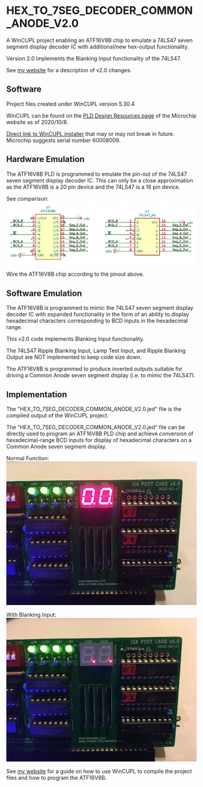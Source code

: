 # HEX_TO_7SEG_DECODER_COMMON_ANODE_V2.0

A WinCUPL project enabling an ATF16V8B chip to emulate a 74LS47 seven segment display decoder IC with additional/new hex-output functionality. 

Version 2.0 implements the Blanking Input functionality of the 74LS47.

See [my website](https://www.andavno.com/?p=672) for a description of v2.0 changes.

## Software

Project files created under WinCUPL version 5.30.4

WinCUPL can be found on the [PLD Design Resources page](https://pages.github.com/) of the Microchip website as of 2020/10/8.

[Direct link to WinCUPL installer](http://ww1.microchip.com/downloads/archive/awincupl.exe) that may or may not break in future. Microchip suggests serial number 60008009.

## Hardware Emulation

The ATF16V8B PLD is programmed to emulate the pin-out of the 74LS47 seven segment display decoder IC. This can only be a close approximation as the ATF16V8B is a 20 pin device and the 74LS47 is a 16 pin device. 

See comparison:
![Rev0 Image 1](../COMMON_ANODE_v2.0/Images/74LS47_to_ATF16V8B_Pin_Assignment_v2.0.png)

Wire the ATF16V8B chip according to the pinout above.

## Software Emulation

The ATF16V8B is programmed to mimic the 74LS47 seven segment display decoder IC with expanded functionality in the form of an ability to display hexadecimal characters corresponding to BCD inputs in the hexadecimal range.

This v2.0 code implements Blanking Input functionality. 

The 74LS47 Ripple Blanking Input, Lamp Test Input, and Ripple Blanking Output are NOT implemented to keep code size down.

The ATF16V8B is programmed to produce inverted outputs suitable for driving a Common Anode seven segment display (i.e. to mimic the 74LS47).

## Implementation

The "HEX_TO_7SEG_DECODER_COMMON_ANODE_V2.0.jed" file is the compiled output of the WinCUPL project.

The "HEX_TO_7SEG_DECODER_COMMON_ANODE_V2.0.jed" file can be directly used to program an ATF16V8B PLD chip and achieve conversion of hexadecimal-range BCD inputs for display of hexadecimal characters on a Common Anode seven segment display. 

Normal Function:
![Rev0 Image 1](../COMMON_ANODE_v2.0/Images/IMG_6497s.jpg)

With Blanking Input:
![Rev0 Image 1](../COMMON_ANODE_v2.0/Images/IMG_6498s.jpg)

See [my website](https://www.andavno.com/?p=672) for a guide on how to use WinCUPL to compile the project files and how to program the ATF16V8B.
